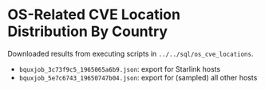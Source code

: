 # OS-Related CVE Location Distribution By Country

Downloaded results from executing scripts in `../../sql/os_cve_locations`.

* `bquxjob_3c73f9c5_1965065a6b9.json`: export for Starlink hosts
* `bquxjob_5e7c6743_19650747b04.json`: export for (sampled) all other hosts
